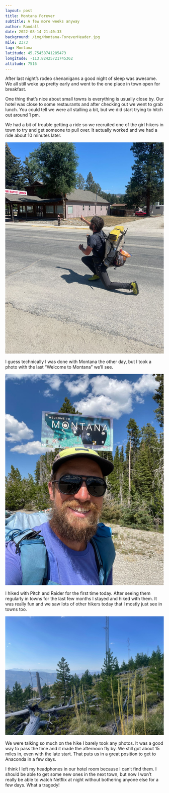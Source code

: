 ```yaml
---
layout: post
title: Montana Forever
subtitle: A few more weeks anyway
author: Randall
date: 2022-08-14 21:40:33
background: /img/Montana-ForeverHeader.jpg
mile: 2373
tag: Montana
latitude: 45.75458741285473
longitude: -113.82425721745362
altitude: 7516
---
```

After last night’s rodeo shenanigans a good night of sleep was awesome. We all still woke up pretty early and went to the one place in town open for breakfast.

One thing that’s nice about small towns is everything is usually close by. Our hotel was close to some restaurants and after checking out we went to grab lunch. You could tell we were all stalling a bit, but we did start trying to hitch out around 1 pm.

We had a bit of trouble getting a ride so we recruited one of the girl hikers in town to try and get someone to pull over. It actually worked and we had a ride about 10 minutes later.

<img src="/img/Montana Forever0.jpg" class="img-fluid">

I guess technically I was done with Montana the other day, but I took a photo with the last “Welcome to Montana” we’ll see.
 
<img src="/img/Montana Forever1.jpg" class="img-fluid">

I hiked with Pitch and Raider for the first time today. After seeing them regularly in towns for the last few months I stayed and hiked with them. It was really fun and we saw lots of other hikers today that I mostly just see in towns too.

<img src="/img/Montana Forever2.jpg" class="img-fluid">

We were talking so much on the hike I barely took any photos. It was a good way to pass the time and it made the afternoon fly by. We still got about 15 miles in, even with the late start. That puts us in a great position to get to Anaconda in a few days.

I think I left my headphones in our hotel room because I can’t find them. I should be able to get some new ones in the next town, but now I won’t really be able to watch Netflix at night without bothering anyone else for a few days. What a tragedy!
